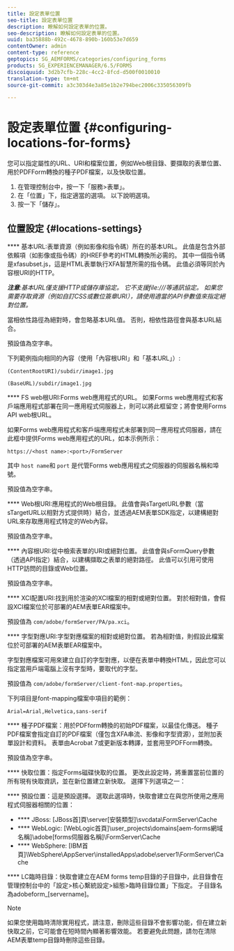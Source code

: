 ```yaml
---
title: 設定表單位置
seo-title: 設定表單位置
description: 瞭解如何設定表單的位置。
seo-description: 瞭解如何設定表單的位置。
uuid: ba35888b-492c-4678-890b-160b53e7d659
contentOwner: admin
content-type: reference
geptopics: SG_AEMFORMS/categories/configuring_forms
products: SG_EXPERIENCEMANAGER/6.5/FORMS
discoiquuid: 3d2b7cfb-228c-4cc2-8fcd-d500f0010010
translation-type: tm+mt
source-git-commit: a3c303d4e3a85e1b2e794bec2006c335056309fb

---
```



# 設定表單位置 {#configuring-locations-for-forms}

您可以指定屬性的URL、URI和檔案位置，例如Web根目錄、要擷取的表單位置、用於PDFForm轉換的種子PDF檔案，以及快取位置。

1. 在管理控制台中，按一下「服務>表單」。
1. 在「位置」下，指定適當的選項。 以下說明選項。
1. 按一下「儲存」。

## 位置設定 {#locations-settings}

**** 基本URL:表單資源（例如影像和指令碼）所在的基本URL。 此值是包含外部依賴項（如影像或指令碼）的HREF參考的HTML轉換所必需的。 其中一個指令碼是xfasubset.js，這是HTML表單執行XFA智慧所需的指令碼。 此值必須等同於內容根URI的HTTP。

***注意&#x200B;**:基本URL僅支援HTTP或儲存庫協定。 它不支援file:///等通訊協定。 如果您需要存取資源（例如自訂CSS或數位簽章URI），請使用適當的API參數值來指定絕對位置。*

當相依性路徑為絕對時，會忽略基本URL值。 否則，相依性路徑會與基本URL結合。

預設值為空字串。

下列範例指向相同的內容（使用「內容根URI」和「基本URL」）:

`(ContentRootURI)/subdir/image1.jpg`

`(BaseURL)/subdir/image1.jpg`

**** FS web根URI:Forms web應用程式的URL。 如果Forms web應用程式和客戶端應用程式部署在同一應用程式伺服器上，則可以將此框留空；將會使用Forms API web根URL。

如果Forms web應用程式和客戶端應用程式未部署到同一應用程式伺服器，請在此框中提供Forms web應用程式的URL，如本示例所示：

`https://<host name>:<port>/FormServer`

其中 `host name`和 `port` 是代管Forms web應用程式之伺服器的伺服器名稱和埠號。

預設值為空字串。

**** Web根URI:應用程式的Web根目錄。 此值會與sTargetURL參數（當sTargetURL以相對方式提供時）結合，並透過AEM表單SDK指定，以建構絕對URL來存取應用程式特定的Web內容。

預設值為空字串。

**** 內容根URI:從中檢索表單的URI或絕對位置。 此值會與sFormQuery參數（透過API指定）結合，以建構擷取之表單的絕對路徑。 此值可以引用可使用HTTP訪問的目錄或Web位置。

預設值為空字串。

**** XCI配置URI:找到用於渲染的XCI檔案的相對或絕對位置。 對於相對值，會假設XCI檔案位於可部署的AEM表單EAR檔案中。

預設值為 `com/adobe/formServer/PA/pa.xci`。

**** 字型對應URI:字型對應檔案的相對或絕對位置。 若為相對值，則假設此檔案位於可部署的AEM表單EAR檔案中。

字型對應檔案可用來建立自訂的字型對應，以便在表單中轉換HTML，因此您可以指定當用戶端電腦上沒有字型時，要取代的字型。

預設值為 `com/adobe/formServer/client-font-map.properties`。

下列項目是font-mapping檔案中項目的範例：

`Arial=Arial,Helvetica,sans-serif`

**** 種子PDF檔案：用於PDFform轉換的初始PDF檔案，以最佳化傳送。 種子PDF檔案會指定自訂的PDF檔案（僅包含XFA串流、影像和字型資源），並附加表單設計和資料。 表單由Acrobat 7或更新版本轉譯，並套用至PDFForm轉換。

預設值為空字串。

**** 快取位置：指定Forms磁碟快取的位置。 更改此設定時，將重置當前位置的所有現有快取資訊，並在新位置建立新快取。 選擇下列選項之一：

**** 預設位置：這是預設選擇。 選取此選項時，快取會建立在與您所使用之應用程式伺服器相關的位置：

* **** JBoss: [JBoss首]頁\server\[安裝類型]\svcdata\FormServer\Cache
* **** WebLogic: [WebLogic首頁]\user_projects\domains\[aem-forms網域名稱]\adobe\[forms伺服器名稱]\FormServer\Cache
* **** WebSphere: [IBM首頁]\WebSphere\AppServer\installedApps\adobe\server1\FormServer\Cache

**** LC臨時目錄：快取會建立在AEM forms temp目錄的子目錄中，此目錄會在管理控制台中的「設定>核心繫統設定>組態>臨時目錄位置」下指定。 子目錄名為adobeform_[servername]。

>[!NOTE]
>
>如果您使用臨時清除實用程式，請注意，刪除這些目錄不會影響功能，但在建立新快取之前，它可能會在短時間內顯著影響效能。 若要避免此問題，請勿在清除AEM表單temp目錄時刪除這些目錄。

